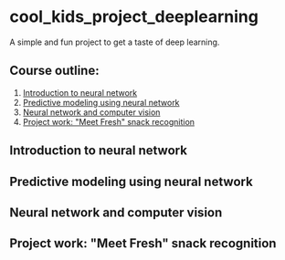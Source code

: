 # cool_kids_project_deeplearning
A simple and fun project to get a taste of deep learning.

## Course outline:
1. [Introduction to neural network](#Introduction-to-neural-network)
2. [Predictive modeling using neural network](#Predictive-modeling-using-neural-network)
3. [Neural network and computer vision](#Neural-network-and-computer-vision)
4. [Project work: "Meet Fresh" snack recognition](#Project-work:-Meet-Fresh-snack-recognition)


## Introduction to neural network











## Predictive modeling using neural network













## Neural network and computer vision














## Project work: "Meet Fresh" snack recognition 
